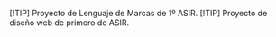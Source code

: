 [!TIP]
Proyecto de Lenguaje de Marcas de 1º ASIR.
[!TIP]
Proyecto de diseño web de primero de ASIR. 
